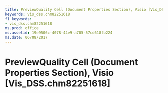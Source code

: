 ```yaml
---
title: PreviewQuality Cell (Document Properties Section), Visio [Vis_DSS.chm82251618]
keywords: vis_dss.chm82251618
f1_keywords:
- vis_dss.chm82251618
ms.prod: office
ms.assetid: 19e9506c-4078-44e9-a705-57cd618fb224
ms.date: 06/08/2017
---
```



# PreviewQuality Cell (Document Properties Section), Visio [Vis_DSS.chm82251618]

